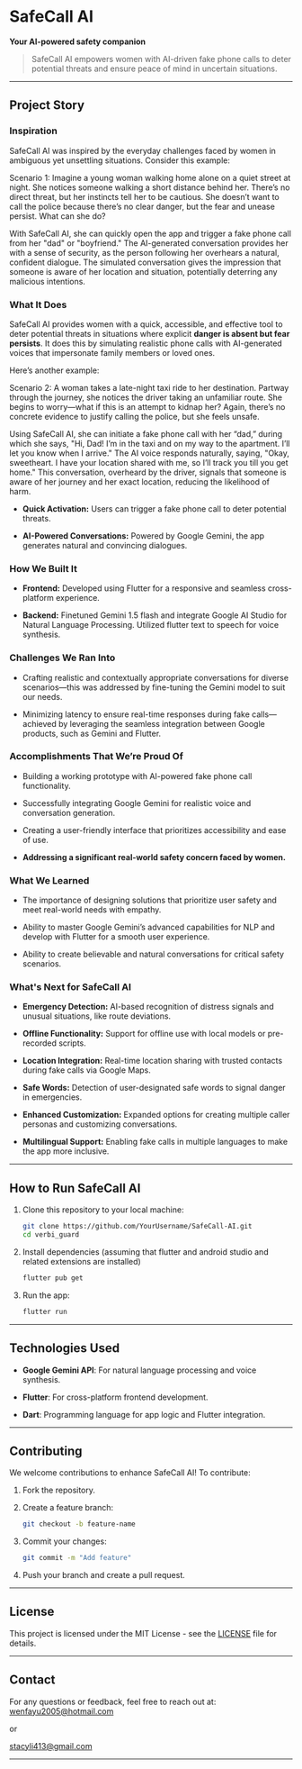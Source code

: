# SafeCall AI  

**Your AI-powered safety companion**  

> SafeCall AI empowers women with AI-driven fake phone calls to deter potential threats and ensure peace of mind in uncertain situations.  

---
## Project Story  

### Inspiration  

SafeCall AI was inspired by the everyday challenges faced by women in ambiguous yet unsettling situations. Consider this example:

Scenario 1:
Imagine a young woman walking home alone on a quiet street at night. She notices someone walking a short distance behind her. There’s no direct threat, but her instincts tell her to be cautious. She doesn’t want to call the police because there’s no clear danger, but the fear and unease persist. What can she do?

With SafeCall AI, she can quickly open the app and trigger a fake phone call from her "dad" or "boyfriend." The AI-generated conversation provides her with a sense of security, as the person following her overhears a natural, confident dialogue. The simulated conversation gives the impression that someone is aware of her location and situation, potentially deterring any malicious intentions.

### What It Does  

SafeCall AI provides women with a quick, accessible, and effective tool to deter potential threats in situations where explicit **danger is absent but fear persists**. It does this by simulating realistic phone calls with AI-generated voices that impersonate family members or loved ones.

Here’s another example:

Scenario 2:
A woman takes a late-night taxi ride to her destination. Partway through the journey, she notices the driver taking an unfamiliar route. She begins to worry—what if this is an attempt to kidnap her? Again, there’s no concrete evidence to justify calling the police, but she feels unsafe.

Using SafeCall AI, she can initiate a fake phone call with her “dad,” during which she says, "Hi, Dad! I’m in the taxi and on my way to the apartment. I’ll let you know when I arrive." The AI voice responds naturally, saying, "Okay, sweetheart. I have your location shared with me, so I’ll track you till you get home." This conversation, overheard by the driver, signals that someone is aware of her journey and her exact location, reducing the likelihood of harm.

- **Quick Activation:** Users can trigger a fake phone call to deter potential threats.  

- **AI-Powered Conversations:** Powered by Google Gemini, the app generates natural and convincing dialogues.  

### How We Built It  

- **Frontend:** Developed using Flutter for a responsive and seamless cross-platform experience.  


- **Backend:** Finetuned Gemini 1.5 flash and integrate Google AI Studio for Natural Language Processing. Utilized flutter text to speech for voice synthesis.  

### Challenges We Ran Into  

- Crafting realistic and contextually appropriate conversations for diverse scenarios—this was addressed by fine-tuning the Gemini model to suit our needs.

- Minimizing latency to ensure real-time responses during fake calls—achieved by leveraging the seamless integration between Google products, such as Gemini and Flutter.

### Accomplishments That We’re Proud Of  

- Building a working prototype with AI-powered fake phone call functionality.  

- Successfully integrating Google Gemini for realistic voice and conversation generation.  

- Creating a user-friendly interface that prioritizes accessibility and ease of use.  

- **Addressing a significant real-world safety concern faced by women.**  

### What We Learned  

- The importance of designing solutions that prioritize user safety and meet real-world needs with empathy.

- Ability to master Google Gemini’s advanced capabilities for NLP and develop with Flutter for a smooth user experience.

- Ability to create believable and natural conversations for critical safety scenarios.

### What's Next for SafeCall AI  

- **Emergency Detection:** AI-based recognition of distress signals and unusual situations, like route deviations.  

- **Offline Functionality:** Support for offline use with local models or pre-recorded scripts.  

- **Location Integration:** Real-time location sharing with trusted contacts during fake calls via Google Maps.  

- **Safe Words:** Detection of user-designated safe words to signal danger in emergencies.  

- **Enhanced Customization:** Expanded options for creating multiple caller personas and customizing conversations.  

- **Multilingual Support:** Enabling fake calls in multiple languages to make the app more inclusive.  

---

## How to Run SafeCall AI  

1. Clone this repository to your local machine:  

   ```bash
   git clone https://github.com/YourUsername/SafeCall-AI.git
   cd verbi_guard
   ```
   
2. Install dependencies (assuming that flutter and android studio and related extensions are installed)

    ```bash
    flutter pub get
    ```

3. Run the app:

    ```bash
    flutter run
    ```

---

## Technologies Used  

- **Google Gemini API**: For natural language processing and voice synthesis.  

- **Flutter**: For cross-platform frontend development. 

- **Dart**: Programming language for app logic and Flutter integration.  

---
## Contributing  

We welcome contributions to enhance SafeCall AI! To contribute:  

1. Fork the repository.  

2. Create a feature branch:  

   ```bash
   git checkout -b feature-name
   ```  

3. Commit your changes:  

   ```bash
   git commit -m "Add feature"
   ```  

4. Push your branch and create a pull request.  

---

## License  

This project is licensed under the MIT License - see the [LICENSE](LICENSE) file for details.  

---

## Contact  

For any questions or feedback, feel free to reach out at:
wenfayu2005@hotmail.com

or

stacyli413@gmail.com

---